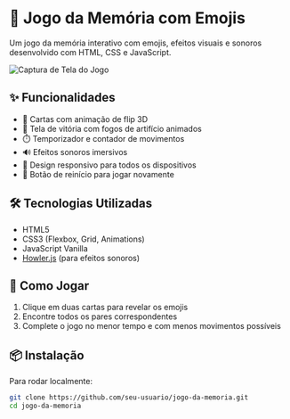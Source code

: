 # 🧠 Jogo da Memória com Emojis

Um jogo da memória interativo com emojis, efeitos visuais e sonoros desenvolvido com HTML, CSS e JavaScript.

![Captura de Tela do Jogo](https://i.imgur.com/hkvNFkc.png)

## ✨ Funcionalidades

- 🔄 Cartas com animação de flip 3D
- 🎉 Tela de vitória com fogos de artifício animados
- ⏱️ Temporizador e contador de movimentos
- 🔊 Efeitos sonoros imersivos
- 📱 Design responsivo para todos os dispositivos
- 🔄 Botão de reinício para jogar novamente

## 🛠️ Tecnologias Utilizadas

- HTML5
- CSS3 (Flexbox, Grid, Animations)
- JavaScript Vanilla
- [Howler.js](https://howlerjs.com/) (para efeitos sonoros)

## 🚀 Como Jogar

1. Clique em duas cartas para revelar os emojis
2. Encontre todos os pares correspondentes
3. Complete o jogo no menor tempo e com menos movimentos possíveis

## 📦 Instalação

Para rodar localmente:

```bash
git clone https://github.com/seu-usuario/jogo-da-memoria.git
cd jogo-da-memoria
